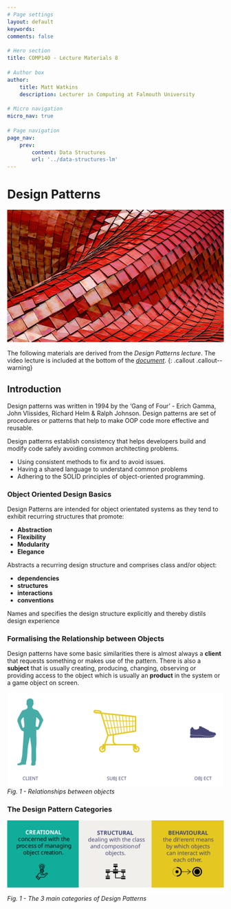 ```yaml
---
# Page settings
layout: default
keywords:
comments: false

# Hero section
title: COMP140 - Lecture Materials 8

# Author box
author:
    title: Matt Watkins
    description: Lecturer in Computing at Falmouth University

# Micro navigation
micro_nav: true

# Page navigation
page_nav:
    prev:
        content: Data Structures
        url: '../data-structures-lm'
---
```


# Design Patterns

![Hero Banner Image](images/patterns-hero-banner.png)

The following materials are derived from the *Design Patterns lecture*. The video lecture is included at the bottom of the [*document*](#video-lecture).
{: .callout .callout--warning}


## Introduction

Design patterns was written in 1994 by the ‘Gang of Four’ - Erich Gamma, John Vlissides, Richard Helm &  Ralph Johnson. Design patterns are set of procedures or patterns that help to make OOP code more effective and reusable.

Design patterns establish consistency that helps developers build and modify code safely avoiding common architecting problems. 

- Using consistent methods to fix and to avoid issues. 
- Having a shared language to understand common problems
- Adhering to the SOLID principles of object-oriented programming.

### Object Oriented Design Basics

Design Patterns are intended for object orientated systems as they tend to exhibit recurring structures that promote:

-   **Abstraction**
-   **Flexibility**
-   **Modularity**
-   **Elegance**

Abstracts a recurring design structure and comprises class and/or object:

-   **dependencies**
-   **structures**
-   **interactions**
-   **conventions**

Names and specifies the design structure explicitly and thereby distils design experience

### Formalising the Relationship between Objects

Design patterns have some basic similarities there is almost always a **client** that requests something or makes use of the pattern. There is also a **subject** that is usually creating, producing, changing, observing or providing access to the object which is usually an **product** in the system or a game object on screen.

![Relationships between objects](images/objects-dp.svg)
*Fig. 1 - Relationships between objects*


### The Design Pattern Categories

![Relationships between objects](images/dp-categories.svg)
*Fig. 1 - The 3 main categories of Design Patterns*



<!--stackedit_data:
eyJoaXN0b3J5IjpbLTkzNjIwODU0MiwtMzM4NzQxMzQyLC0yMD
c0NzQ3OTkzLC05NzU4NzgyNzgsLTUxMzYwOTY1MCwtNjU4MjY1
Mjk4LDE5MDg0NjU4MTMsLTIwMjgxODI5NjIsLTIxMzA2NTk5NT
VdfQ==
-->